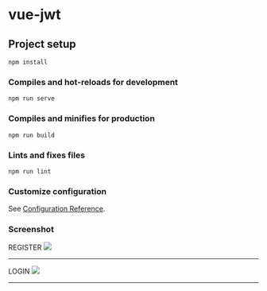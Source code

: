 # vue-jwt

## Project setup
```
npm install
```

### Compiles and hot-reloads for development
```
npm run serve
```

### Compiles and minifies for production
```
npm run build
```

### Lints and fixes files
```
npm run lint
```

### Customize configuration
See [Configuration Reference](https://cli.vuejs.org/config/).

### Screenshot

REGISTER
![](https://i.imgur.com/Yxp5DhF.png)
***


LOGIN
![](https://i.imgur.com/2ILJ2dQ.png)
***